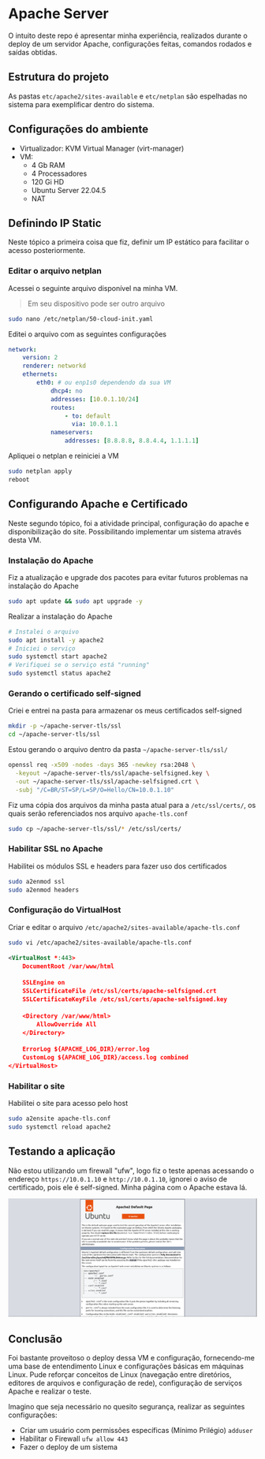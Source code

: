 # Apache Server

O intuito deste repo é apresentar minha experiência, realizados durante o deploy de um servidor Apache, configurações feitas, comandos rodados e saídas obtidas.

## Estrutura do projeto
As pastas `etc/apache2/sites-available` e `etc/netplan` são espelhadas no sistema para exemplificar dentro do sistema.

## Configurações do ambiente
- Virtualizador: KVM Virtual Manager (virt-manager)
- VM:
    - 4 Gb RAM
    - 4 Processadores
    - 120 Gi HD
    - Ubuntu Server 22.04.5
    - NAT

## Definindo IP Static
Neste tópico a primeira coisa que fiz, definir um IP estático para facilitar o acesso posteriormente.

### Editar o arquivo netplan

Acessei o seguinte arquivo disponível na minha VM.
> Em seu dispositivo pode ser outro arquivo
``` bash
sudo nano /etc/netplan/50-cloud-init.yaml
```

Editei o arquivo com as seguintes configurações
``` yaml
network:
    version: 2
    renderer: networkd
    ethernets:
        eth0: # ou enp1s0 dependendo da sua VM
            dhcp4: no
            addresses: [10.0.1.10/24]
            routes:
                - to: default
                  via: 10.0.1.1
            nameservers:
                addresses: [8.8.8.8, 8.8.4.4, 1.1.1.1]
```

Apliquei o netplan e reiniciei a VM
``` bash
sudo netplan apply
reboot
```

## Configurando Apache e Certificado
Neste segundo tópico, foi a atividade principal, configuração do apache e disponibilização do site. Possibilitando implementar um sistema através desta VM.

### Instalação do Apache
Fiz a atualização e upgrade dos pacotes para evitar futuros problemas na instalação do Apache
``` bash
sudo apt update && sudo apt upgrade -y
```

Realizar a instalação do Apache
``` bash
# Instalei o arquivo
sudo apt install -y apache2
# Iniciei o serviço
sudo systemctl start apache2
# Verifiquei se o serviço está "running"
sudo systemctl status apache2
```


### Gerando o certificado self-signed
Criei e entrei na pasta para armazenar os meus certificados self-signed
``` bash
mkdir -p ~/apache-server-tls/ssl
cd ~/apache-server-tls/ssl
```

Estou gerando o arquivo dentro da pasta `~/apache-server-tls/ssl/`
``` bash
openssl req -x509 -nodes -days 365 -newkey rsa:2048 \
  -keyout ~/apache-server-tls/ssl/apache-selfsigned.key \
  -out ~/apache-server-tls/ssl/apache-selfsigned.crt \
  -subj "/C=BR/ST=SP/L=SP/O=Hello/CN=10.0.1.10"
```

Fiz uma cópia dos arquivos da minha pasta atual para a `/etc/ssl/certs/`, os quais serão referenciados nos arquivo `apache-tls.conf`
``` bash
sudo cp ~/apache-server-tls/ssl/* /etc/ssl/certs/
```

### Habilitar SSL no Apache
Habilitei os módulos SSL e headers para fazer uso dos certificados
``` bash
sudo a2enmod ssl
sudo a2enmod headers
```

### Configuração do VirtualHost
Criar e editar o arquivo `/etc/apache2/sites-available/apache-tls.conf`
``` bash
sudo vi /etc/apache2/sites-available/apache-tls.conf
```

``` xml
<VirtualHost *:443>
    DocumentRoot /var/www/html

    SSLEngine on
    SSLCertificateFile /etc/ssl/certs/apache-selfsigned.crt
    SSLCertificateKeyFile /etc/ssl/certs/apache-selfsigned.key

    <Directory /var/www/html>
        AllowOverride All
    </Directory>

    ErrorLog ${APACHE_LOG_DIR}/error.log
    CustomLog ${APACHE_LOG_DIR}/access.log combined
</VirtualHost>
```

### Habilitar o site
Habilitei o site para acesso pelo host
``` bash
sudo a2ensite apache-tls.conf
sudo systemctl reload apache2
```

## Testando a aplicação
Não estou utilizando um firewall "ufw", logo fiz o teste apenas acessando o endereço `https://10.0.1.10` e `http://10.0.1.10`, ignorei o aviso de certificado, pois ele é self-signed. Minha página com o Apache estava lá.

![it-works](./public/it-works.png)

## Conclusão
Foi bastante proveitoso o deploy dessa VM e configuração, fornecendo-me uma base de entendimento Linux e configurações básicas em máquinas Linux. Pude reforçar conceitos de Linux (navegação entre diretórios, editores de arquivos e configuração de rede), configuração de serviços Apache e realizar o teste.

Imagino que seja necessário no quesito segurança, realizar as seguintes configurações:
- Criar um usuário com permissões específicas (Mínimo Prilégio) `adduser`
- Habilitar o Firewall `ufw allow 443`
- Fazer o deploy de um sistema